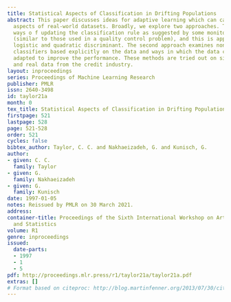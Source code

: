 ```yaml
---
title: Statistical Aspects of Classification in Drifting Populations
abstract: This paper discusses ideas for adaptive learning which can capture dynamic
  aspects of real-world datasets. Broadly, we explore two approaches. The first examines
  ways o f updating the classification rule as suggested by some monitoring process
  (similar to those used in a quality control problem), and this is applied to linear,
  logistic and quadratic discriminant. The second approach examines nonparametric
  classifiers based explicitly on the data and ways in which the data can be dynamically
  adapted to improve the performance. These methods are tried out on simulated data
  and real data from the credit industry.
layout: inproceedings
series: Proceedings of Machine Learning Research
publisher: PMLR
issn: 2640-3498
id: taylor21a
month: 0
tex_title: Statistical Aspects of Classification in Drifting Populations
firstpage: 521
lastpage: 528
page: 521-528
order: 521
cycles: false
bibtex_author: Taylor, C. C. and Nakhaeizadeh, G. and Kunisch, G.
author:
- given: C. C.
  family: Taylor
- given: G.
  family: Nakhaeizadeh
- given: G.
  family: Kunisch
date: 1997-01-05
notes: Reissued by PMLR on 30 March 2021.
address:
container-title: Proceedings of the Sixth International Workshop on Artificial Intelligence
  and Statistics
volume: R1
genre: inproceedings
issued:
  date-parts:
  - 1997
  - 1
  - 5
pdf: http://proceedings.mlr.press/r1/taylor21a/taylor21a.pdf
extras: []
# Format based on citeproc: http://blog.martinfenner.org/2013/07/30/citeproc-yaml-for-bibliographies/
---
```

